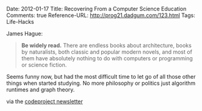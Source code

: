 Date: 2012-01-17
Title: Recovering From a Computer Science Education
Comments: true
Reference-URL: http://prog21.dadgum.com/123.html
Tags: Life-Hacks

James Hague:
> **Be widely read.** There are endless books about architecture, books by naturalists, both classic and popular modern novels, and most of them have absolutely nothing to do with computers or programming or science fiction.

Seems funny now, but had the most difficult time to let go of all those other things when started studying. No more philosophy or politics just algorithm runtimes and graph theory.

via the [codeproject newsletter](http://www.codeproject.com/)

